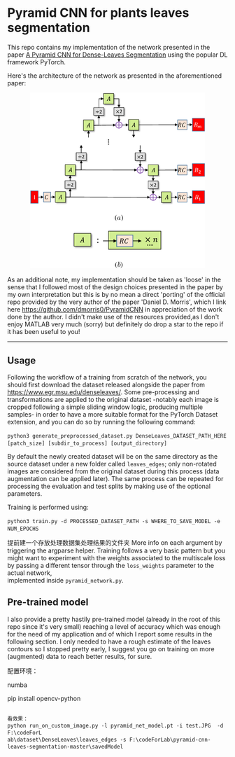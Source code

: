 # Pyramid CNN for plants leaves segmentation

This repo contains my implementation of the network presented in the paper [A Pyramid CNN for Dense-Leaves Segmentation](https://arxiv.org/abs/1804.01646) 
using the popular DL framework PyTorch.

Here's the architecture of the network as presented in the aforementioned paper:
<p align="center">
  <img src="assets/pyramid-cnn.png" width="400">
</p>


As an additional note, my implementation should be taken as 'loose' in the sense that I followed most of the design choices presented in the paper by my own interpretation but this is by no mean a direct 'porting' of the official repo provided by the very author of the paper 'Daniel D. Morris', which I link here https://github.com/dmorris0/PyramidCNN in appreciation of the work done by the author. I didn't make use of the resources provided,as I don't enjoy MATLAB very much (sorry) but definitely do drop a star to the repo if it has been useful to you!
___
## Usage
Following the workflow of a training from scratch of the network, you should first download
the dataset released alongside the paper from https://www.egr.msu.edu/denseleaves/.
Some pre-processing and transformations are applied to the original dataset -notably each 
image is cropped following a simple sliding window logic, producing multiple samples- 
in order to have a more suitable format for the PyTorch Dataset extension, and you can do so by
running the following command:

```python3 generate_preprocessed_dataset.py DenseLeaves_DATASET_PATH_HERE [patch_size] [subdir_to_process] [output_directory]```

By default the newly created dataset will be on the same directory as the source dataset 
under a new folder called `leaves_edges`; only non-rotated images are considered from
the original dataset during this process (data augmentation can be applied later).
The same process can be repeated for processing the evaluation and test splits by making use
of the optional parameters. 

Training is performed using:

```python3 train.py -d PROCESSED_DATASET_PATH -s WHERE_TO_SAVE_MODEL -e NUM_EPOCHS```

提前建一个存放处理数据集处理结果的文件夹
More info on each argument by triggering the argparse helper. Training follows a very basic 
pattern but you might want to experiment with the weights associated to the multiscale loss
by passing a different tensor through the `loss_weights` parameter to the actual network,  
implemented inside `pyramid_network.py`.

## Pre-trained model
I also provide a pretty hastily pre-trained model (already in the root of this repo since it's very small)
reaching a level of accuracy which was enough for the need of my application 
and of which I report some results in the following section. 
I only needed to have a rough estimate of the leaves contours so I stopped pretty early, I 
suggest you go on training on more (augmented) data to reach better results, for sure.

配置环境：

numba

pip install opencv-python



```

```



```
看效果：
python run_on_custom_image.py -l pyramid_net_model.pt -i test.JPG  -d F:\codeForL
ab\dataset\DenseLeaves\leaves_edges -s F:\codeForLab\pyramid-cnn-leaves-segmentation-master\savedModel
```

